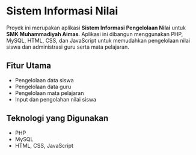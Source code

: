 # Sistem Informasi Nilai
Proyek ini merupakan aplikasi **Sistem Informasi Pengelolaan Nilai** untuk **SMK Muhammadiyah Aimas**. Aplikasi ini dibangun menggunakan PHP, MySQL, HTML, CSS, dan JavaScript untuk memudahkan pengelolaan nilai siswa dan administrasi guru serta mata pelajaran.

## Fitur Utama
- Pengelolaan data siswa
- Pengelolaan data guru
- Pengelolaan mata pelajaran
- Input dan pengolahan nilai siswa

## Teknologi yang Digunakan
- PHP
- MySQL
- HTML, CSS, JavaScript

